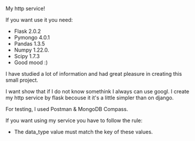 My http service!

If you want use it you need:
- Flask 2.0.2
- Pymongo 4.0.1
- Pandas 1.3.5
- Numpy 1.22.0.
- Scipy 1.7.3
- Good mood :)

I have studied a lot of information and had great pleasure in creating this small project.

I want show that if I do not know somethink I always can use googl. 
I create my http service by flask becouse it it's a little simpler than on django.

For testing, I used Postman & MongoDB Compass. 


If you want using my service you have to follow the rule:
- The data_type value must match the key of these values.
